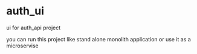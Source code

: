 # auth_ui
ui for auth_api project

you can run this project like stand alone monolith application or use it as a microservise


